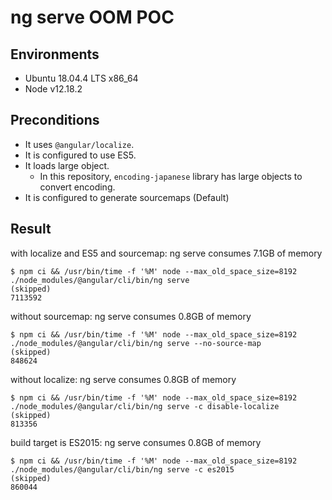 # ng serve OOM POC

## Environments

 * Ubuntu 18.04.4 LTS x86_64
 * Node v12.18.2

## Preconditions

 * It uses `@angular/localize`.
 * It is configured to use ES5.
 * It loads large object.
     * In this repository, `encoding-japanese` library has large objects to convert encoding.  
 * It is configured to generate sourcemaps (Default)

## Result

with localize and ES5 and sourcemap: ng serve consumes 7.1GB of memory
```shell
$ npm ci && /usr/bin/time -f '%M' node --max_old_space_size=8192 ./node_modules/@angular/cli/bin/ng serve
(skipped)
7113592
```

without sourcemap: ng serve consumes 0.8GB of memory
```shell
$ npm ci && /usr/bin/time -f '%M' node --max_old_space_size=8192 ./node_modules/@angular/cli/bin/ng serve --no-source-map
(skipped)
848624
```

without localize: ng serve consumes 0.8GB of memory
```shell
$ npm ci && /usr/bin/time -f '%M' node --max_old_space_size=8192 ./node_modules/@angular/cli/bin/ng serve -c disable-localize
(skipped)
813356
```

build target is ES2015: ng serve consumes 0.8GB of memory
```shell
$ npm ci && /usr/bin/time -f '%M' node --max_old_space_size=8192 ./node_modules/@angular/cli/bin/ng serve -c es2015
(skipped)
860044
```
